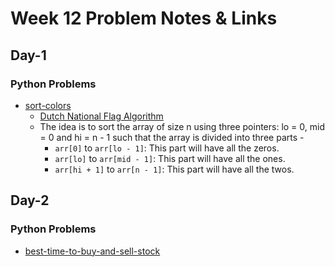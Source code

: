 # Week 12 Problem Notes & Links

## Day-1
### Python Problems
- [sort-colors](https://leetcode.com/problems/sort-colors/)
    + [Dutch National Flag Algorithm](https://www.geeksforgeeks.org/dsa/sort-an-array-of-0s-1s-and-2s/)
    + The idea is to sort the array of size n using three pointers: lo = 0, mid = 0 and hi = n - 1 such that the array is divided into three parts -
        * `arr[0]` to `arr[lo - 1]`: This part will have all the zeros.
        * `arr[lo]` to `arr[mid - 1]`: This part will have all the ones.
        * `arr[hi + 1]` to `arr[n - 1]`: This part will have all the twos.

## Day-2
### Python Problems
- [best-time-to-buy-and-sell-stock](https://leetcode.com/problems/best-time-to-buy-and-sell-stock/)